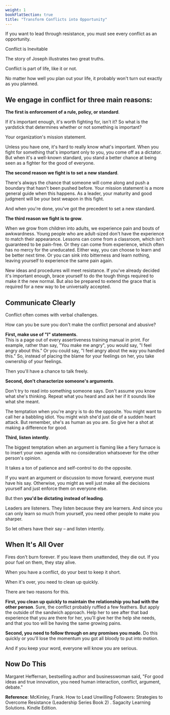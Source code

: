 ```yaml
---
weight: 1
bookFlatSection: true
title: "Transform Conflicts into Opportunity"
---
```


If you want to lead through resistance, you must see every conflict as an opportunity.



Conflict is Inevitable  

The story of Joseph illustrates two great truths.  

Conflict is part of life, like it or not.  

No matter how well you plan out your life, it probably won't turn out exactly as you planned.

## We engage in conflict for three main reasons:

**The first is enforcement of a rule, policy, or standard**.  

If it's important enough, it's worth fighting for, isn't it? So what is the yardstick that determines whether or not something is important?     

Your organization's mission statement.  

Unless you have one, it's hard to really know what's important. When you fight for something that's important only to you, you come off as a dictator. But when it's a well-known standard, you stand a better chance at being seen as a fighter for the good of everyone.   


**The second reason we fight is to set a new standard**.  

There's always the chance that someone will come along and push a boundary that hasn't been pushed before. Your mission statement is a more general guide when this happens. As a leader, your maturity and good judgment will be your best weapon in this fight.

And when you're done, you've got the precedent to set a new standard. 


**The third reason we fight is to grow**.  

When we grow from children into adults, we experience pain and bouts of awkwardness. Young people who are adult-sized don't have the experience to match their appearance. Lessons can come from a classroom, which isn't guaranteed to be pain-free. Or they can come from experience, which often has no mercy for the uneducated. Either way, you can choose to learn and be better next time. Or you can sink into bitterness and learn nothing, leaving yourself to experience the same pain again.  

New ideas and procedures will meet resistance. If you've already decided it's important enough, brace yourself to do the tough things required to make it the new normal. But also be prepared to extend the grace that is required for a new way to be universally accepted.


## Communicate Clearly   

Conflict often comes with verbal challenges.  

How can you be sure you don't make the conflict personal and abusive? 

**First, make use of "I" statements**.   
This is a page out of every assertiveness training manual in print. For example, rather than say, "You make me angry", you would say, "I feel angry about this." Or you could say, "I feel angry about the way you handled this." So, instead of placing the blame for your feelings on her, you take ownership of your feelings.  

Then you'll have a chance to talk freely. 

**Second, don't characterize someone's arguments**.   

Don't try to read into something someone says. Don't assume you know what she's thinking. Repeat what you heard and ask her if it sounds like what she meant.  

The temptation when you're angry is to do the opposite. You might want to call her a babbling idiot. You might wish she'd just die of a sudden heart attack. But remember, she's as human as you are. So give her a shot at making a difference for good. 

**Third, listen intently**. 

The biggest temptation when an argument is flaming like a fiery furnace is to insert your own agenda with no consideration whatsoever for the other person's opinion.    

It takes a ton of patience and self-control to do the opposite.    

If you want an argument or discussion to move forward, everyone must have his say. Otherwise, you might as well just make all the decisions yourself and just enforce them on everyone else.    

But then **you'd be dictating instead of leading**.    

Leaders are listeners. They listen because they are learners. And since you can only learn so much from yourself, you need other people to make you sharper.  

So let others have their say – and listen intently.


## **When It's All Over**  
Fires don't burn forever. If you leave them unattended, they die out. If you pour fuel on them, they stay alive.  

When you have a conflict, do your best to keep it short.  

When it's over, you need to clean up quickly.     

There are two reasons for this.  

**First, you clean up quickly to maintain the relationship you had with the other person**. Sure, the conflict probably ruffled a few feathers. But apply the outside of the sandwich approach. Help her to see after that bad experience that you are there for her, you'll give her the help she needs, and that you too will be having the same growing pains.  

**Second, you need to follow through on any promises you made**. Do this quickly or you'll lose the momentum you got all bloody to put into motion.  

And if you keep your word, everyone will know you are serious.  


## **Now Do This**  
Margaret Heffernan, bestselling author and businesswoman said, "For good ideas and true innovation, you need human interaction, conflict, argument, debate."


**Reference**: 
McKinley, Frank. How to Lead Unwilling Followers: Strategies to Overcome Resistance (Leadership Series Book 2) . Sagacity Learning Solutions. Kindle Edition. 

